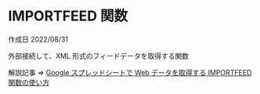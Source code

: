 # IMPORTFEED 関数

作成日 2022/08/31

外部接続して、XML 形式のフィードデータを取得する関数

解説記事 => [Google スプレッドシートで Web データを取得する IMPORTFEED 関数の使い方](https://tonari-it.com/spreadsheet-about-importfeed/)
